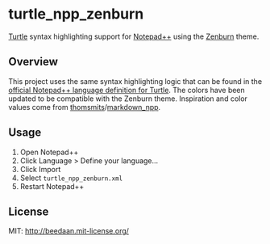 turtle_npp_zenburn
===================

[Turtle](http://www.w3.org/TeamSubmission/turtle/) syntax highlighting support for [Notepad++](http://notepad-plus-plus.org/) using the [Zenburn](http://slinky.imukuppi.org/zenburnpage/) theme.

Overview
--------
This project uses the same syntax highlighting logic that can be found in the [official Notepad++ language definition for Turtle](http://sourceforge.net/apps/mediawiki/notepad-plus/index.php?title=User_Defined_Language_Files).  The colors have been updated to be compatible with the Zenburn theme.  Inspiration and color values come from [thomsmits](https://github.com/thomsmits)/[markdown_npp](https://github.com/thomsmits/markdown_npp).

Usage
-----
1. Open Notepad++
2. Click Language > Define your language...
3. Click Import
4. Select `turtle_npp_zenburn.xml`
5. Restart Notepad++

License
-------
MIT: http://beedaan.mit-license.org/

